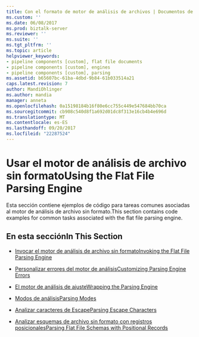 ```yaml
---
title: Con el formato de motor de análisis de archivos | Documentos de Microsoft
ms.custom: ''
ms.date: 06/08/2017
ms.prod: biztalk-server
ms.reviewer: ''
ms.suite: ''
ms.tgt_pltfrm: ''
ms.topic: article
helpviewer_keywords:
- pipeline components [custom], flat file documents
- pipeline components [custom], engines
- pipeline components [custom], parsing
ms.assetid: b65607bc-61ba-4dbd-9b84-61b033514a21
caps.latest.revision: 7
author: MandiOhlinger
ms.author: mandia
manager: anneta
ms.openlocfilehash: 0a15198184b16f80e6cc755c449e547684bb70ca
ms.sourcegitcommit: cb908c540d8f1a692d01dc8f313e16cb4b4e696d
ms.translationtype: MT
ms.contentlocale: es-ES
ms.lasthandoff: 09/20/2017
ms.locfileid: "22287524"
---
```

# <a name="using-the-flat-file-parsing-engine"></a><span data-ttu-id="18e8c-102">Usar el motor de análisis de archivo sin formato</span><span class="sxs-lookup"><span data-stu-id="18e8c-102">Using the Flat File Parsing Engine</span></span>
<span data-ttu-id="18e8c-103">Esta sección contiene ejemplos de código para tareas comunes asociadas al motor de análisis de archivo sin formato.</span><span class="sxs-lookup"><span data-stu-id="18e8c-103">This section contains code examples for common tasks associated with the flat file parsing engine.</span></span>  
  
## <a name="in-this-section"></a><span data-ttu-id="18e8c-104">En esta sección</span><span class="sxs-lookup"><span data-stu-id="18e8c-104">In This Section</span></span>  
  
-   [<span data-ttu-id="18e8c-105">Invocar el motor de análisis de archivo sin formato</span><span class="sxs-lookup"><span data-stu-id="18e8c-105">Invoking the Flat File Parsing Engine</span></span>](../core/invoking-the-flat-file-parsing-engine.md)  
  
-   [<span data-ttu-id="18e8c-106">Personalizar errores del motor de análisis</span><span class="sxs-lookup"><span data-stu-id="18e8c-106">Customizing Parsing Engine Errors</span></span>](../core/customizing-parsing-engine-errors.md)  
  
-   [<span data-ttu-id="18e8c-107">El motor de análisis de ajuste</span><span class="sxs-lookup"><span data-stu-id="18e8c-107">Wrapping the Parsing Engine</span></span>](../core/wrapping-the-parsing-engine.md)  
  
-   [<span data-ttu-id="18e8c-108">Modos de análisis</span><span class="sxs-lookup"><span data-stu-id="18e8c-108">Parsing Modes</span></span>](../core/parsing-modes.md)  
  
-   [<span data-ttu-id="18e8c-109">Analizar caracteres de Escape</span><span class="sxs-lookup"><span data-stu-id="18e8c-109">Parsing Escape Characters</span></span>](../core/parsing-escape-characters.md)  
  
-   [<span data-ttu-id="18e8c-110">Analizar esquemas de archivo sin formato con registros posicionales</span><span class="sxs-lookup"><span data-stu-id="18e8c-110">Parsing Flat File Schemas with Positional Records</span></span>](../core/parsing-flat-file-schemas-with-positional-records.md)